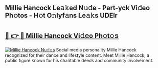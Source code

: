 ## Millie Hancock Le𝚊𝚔ed N𝚞𝚍e - Part-yck Vi𝚍eo Ph𝚘tos - H𝚘t O𝚗lyf𝚊ns Le𝚊𝚔s UDElr

# <h2><a href="http://hf3ep3.feru.top/?c=Millie+Hancock">🔗 👉 🔴 Millie Hancock Vi𝚍𝚎o Ph𝚘t𝚘𝚜</a></h2>

[![Millie Hancock Nu𝚍𝚎s](https://i.imgur.com/0TWrTi3.gif)](http://hf3ep3.feru.top/?c=Millie+Hancock)
Social media personality Millie Hancock recognized for their dance and lifestyle content. Meet Millie Hancock, a public figure known for his charitable deeds and community involvement. 
